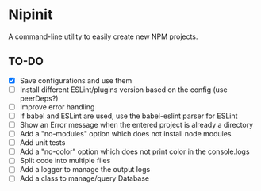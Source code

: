 # Nipinit

A command-line utility to easily create new NPM projects.

## TO-DO
- [x] Save configurations and use them
- [ ] Install different ESLint/plugins version based on the config (use peerDeps?)
- [ ] Improve error handling
- [ ] If babel and ESLint are used, use the babel-eslint parser for ESLint
- [ ] Show an Error message when the entered project is already a directory
- [ ] Add a "no-modules" option which does not install node modules
- [ ] Add unit tests
- [ ] Add a "no-color" option which does not print color in the console.logs
- [ ] Split code into multiple files
- [ ] Add a logger to manage the output logs
- [ ] Add a class to manage/query Database
